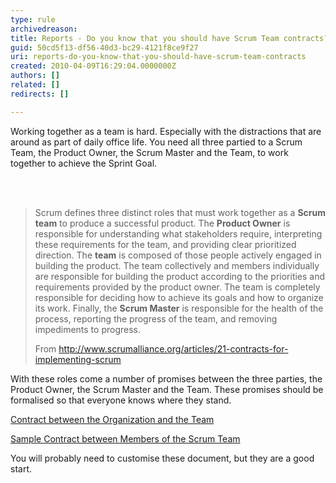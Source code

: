 ```yaml
---
type: rule
archivedreason: 
title: Reports - Do you know that you should have Scrum Team contracts?
guid: 50cd5f13-df56-40d3-bc29-4121f8ce9f27
uri: reports-do-you-know-that-you-should-have-scrum-team-contracts
created: 2010-04-09T16:29:04.0000000Z
authors: []
related: []
redirects: []

---
```




  <p>Working together as a team is hard. Especially with the distractions that are around as part of daily office life. You need all three partied to a Scrum Team, the Product Owner, the Scrum ​Master and the Team, to work together to achieve&#160;the Sprint Goal. 
<br></p>

<br><excerpt class='endintro'></excerpt><br>

  <blockquote class="ms-rteCustom-GreyBox">
<p>Scrum defines three distinct roles that must work together as a <strong>Scrum team</strong> to produce a successful product. The <strong>Product O​wner</strong> is responsible for understanding what stakeholders require, interpreting these requirements for the team, and providing clear prioritized direction. The <strong>team</strong> is composed of those people actively engaged in building the product. The team collectively and members individually are responsible for building the product according to the priorities and requirements provided by the product owner. The team is completely responsible for deciding how to achieve its goals and how to organize its work. Finally, the <strong>Scrum Master</strong> is responsible for the health of the process, reporting the progress of the team, and removing impediments to progress. </p>
<p class="ms-rteCustom-FigureNormal">From <a shape="rect" href="http&#58;//www.scrumalliance.org/articles/21-contracts-for-implementing-scrum">http&#58;//www.scrumalliance.org/articles/21-contracts-for-implementing-scrum</a></p>
</blockquote>
<p>With these roles come a number of promises between the three parties, the Product Owner, the Scrum Master and the Team. These promises should be formalised so that everyone knows where they stand.</p>
<p><a shape="rect" href="http&#58;//www.scrumalliance.org/resource_download/5" title="http&#58;//www.scrumalliance.org/resource_download/5" target="_blank">Contract between the Organization and the Team</a>​<br></p>
<p><a shape="rect" href="http&#58;//www.scrumalliance.org/resource_download/4" title="Download Now">Sample Contract between Members of the Scrum Team</a></p>
<p>You will probably need to customise these document, but they are a good start.</p>



